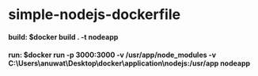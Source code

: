 # simple-nodejs-dockerfile
#### build: $docker build . -t nodeapp
#### run: $docker run -p 3000:3000 -v /usr/app/node_modules  -v C:\Users\anuwat\Desktop\docker\application\nodejs:/usr/app nodeapp
